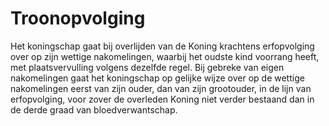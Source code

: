 # Troonopvolging
Het koningschap gaat bij overlijden van de Koning krachtens erfopvolging over op zijn wettige nakomelingen, waarbij het oudste kind voorrang heeft, met plaatsvervulling volgens dezelfde regel. Bij gebreke van eigen nakomelingen gaat het koningschap op gelijke wijze over op de wettige nakomelingen eerst van zijn ouder, dan van zijn grootouder, in de lijn van erfopvolging, voor zover de overleden Koning niet verder bestaand dan in de derde graad van bloedverwantschap.
